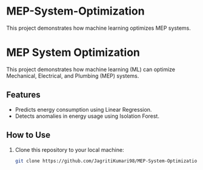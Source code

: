 # MEP-System-Optimization
This project demonstrates how machine learning optimizes MEP systems.
# MEP System Optimization
This project demonstrates how machine learning (ML) can optimize Mechanical, Electrical, and Plumbing (MEP) systems. 

## Features
- Predicts energy consumption using Linear Regression.
- Detects anomalies in energy usage using Isolation Forest.

## How to Use
1. Clone this repository to your local machine:
   ```bash
   git clone https://github.com/JagritiKumari98/MEP-System-Optimization.git
